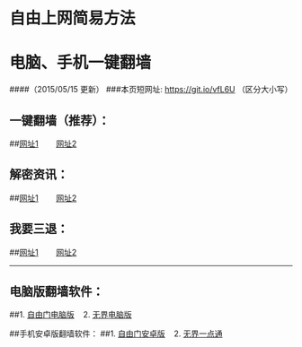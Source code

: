 # 自由上网简易方法
# 电脑、手机一键翻墙
####（2015/05/15 更新）
###本页短网址: https://git.io/vfL6U （区分大小写）

## 一键翻墙（推荐）：
##<a href="https://d2g1qjq283gw8u.cloudfront.net" target="_blank">网址1</a>&nbsp;&nbsp;&nbsp;&nbsp;&nbsp;&nbsp;&nbsp;&nbsp;<a href="https://d3e6qfhusa3vhe.cloudfront.net" target="_blank">网址2</a>

## 解密资讯：
##<a href="https://d2g1qjq283gw8u.cloudfront.net/zhen99" target="_blank">网址1</a>&nbsp;&nbsp;&nbsp;&nbsp;&nbsp;&nbsp;&nbsp;&nbsp;<a href="https://d3e6qfhusa3vhe.cloudfront.net/zhen99" target="_blank">网址2</a>

## 我要三退：
##<a href="https://d2g1qjq283gw8u.cloudfront.net/8" target="_blank">网址1</a>&nbsp;&nbsp;&nbsp;&nbsp;&nbsp;&nbsp;&nbsp;&nbsp;<a href="https://dvlkyogqbetr1.cloudfront.net/ogST.aspx" target="_blank">网址2</a>

-------------------------------------------------------------

## 电脑版翻墙软件：
##1. <a href="https://d3b07nb9ldi3br.cloudfront.net/fga01.php?fid=fg753p.zip" target="_blank">自由门电脑版</a>&nbsp;&nbsp;&nbsp;&nbsp;2. <a href="https://d3b07nb9ldi3br.cloudfront.net/fga01.php?fid=u1405.zip" target="_blank">无界电脑版</a>

##手机安卓版翻墙软件：
##1. <a href="https://d3b07nb9ldi3br.cloudfront.net/fga01.php?fid=fgma32.apk" target="_blank">自由门安卓版</a>&nbsp;&nbsp;&nbsp;&nbsp;2. <a href="https://d3b07nb9ldi3br.cloudfront.net/fga01.php?fid=um3.1.apk" target="_blank">无界一点通</a>
